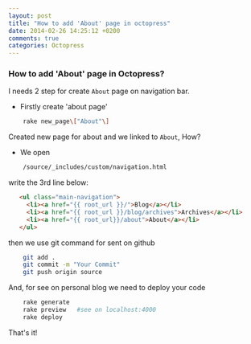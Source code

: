 ```yaml
---
layout: post
title: "How to add 'About' page in octopress"
date: 2014-02-26 14:25:12 +0200
comments: true
categories: Octopress
---
```


### How to add 'About' page in Octopress?

I needs 2 step for create `About` page on navigation bar.

- Firstly create 'about page'

``` bash
    rake new_page\["About"\]
```

Created new page for about and we linked to `About`, How?

- We open

``` bash
    /source/_includes/custom/navigation.html
```

 write the 3rd line below:


``` html
   <ul class="main-navigation">
     <li><a href="{{ root_url }}/">Blog</a></li>
     <li><a href="{{ root_url }}/blog/archives">Archives</a></li>
     <li><a href="{{ root_url}}/about">About</a></li>
   </ul>
```
then we use git command for sent on github


``` bash
    git add .
    git commit -m "Your Commit"
    git push origin source
```
And, for see on personal blog we need to deploy your code

``` bash
    rake generate
    rake preview   #see on localhost:4000
    rake deploy
```

That's it!